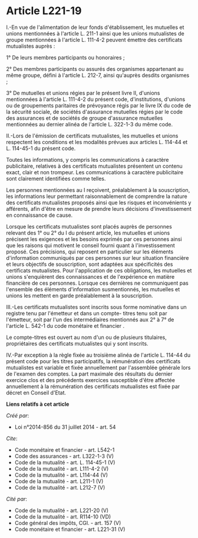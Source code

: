 # Article L221-19

I.-En vue de l'alimentation de leur fonds d'établissement, les mutuelles et unions mentionnées à l'article L. 211-1 ainsi que
les unions mutualistes de groupe mentionnées à l'article L. 111-4-2 peuvent émettre des certificats mutualistes auprès : 

1° De leurs membres participants ou honoraires ; 

2° Des membres participants ou assurés des organismes appartenant au même groupe, défini à l'article L. 212-7, ainsi
qu'auprès desdits organismes ; 

3° De mutuelles et unions régies par le présent livre II, d'unions mentionnées à l'article L. 111-4-2 du présent code,
d'institutions, d'unions ou de groupements paritaires de prévoyance régis par le livre IX du code de la sécurité sociale, de
sociétés d'assurance mutuelles régies par le code des assurances et de sociétés de groupe d'assurance mutuelles mentionnées
au dernier alinéa de l'article L. 322-1-3 du même code. 

II.-Lors de l'émission de certificats mutualistes, les mutuelles et unions respectent les conditions et les modalités prévues
aux articles L. 114-44 et L. 114-45-1 du présent code. 

Toutes les informations, y compris les communications à caractère publicitaire, relatives à des certificats mutualistes
présentent un contenu exact, clair et non trompeur. Les communications à caractère publicitaire sont clairement identifiées
comme telles. 

Les personnes mentionnées au I reçoivent, préalablement à la souscription, les informations leur permettant raisonnablement
de comprendre la nature des certificats mutualistes proposés ainsi que les risques et inconvénients y afférents, afin d'être
en mesure de prendre leurs décisions d'investissement en connaissance de cause. 

Lorsque les certificats mutualistes sont placés auprès de personnes relevant des 1° ou 2° du I du présent article, les
mutuelles et unions précisent les exigences et les besoins exprimés par ces personnes ainsi que les raisons qui motivent le
conseil fourni quant à l'investissement proposé. Ces précisions, qui reposent en particulier sur les éléments d'information
communiqués par ces personnes sur leur situation financière et leurs objectifs de souscription, sont adaptées aux
spécificités des certificats mutualistes. Pour l'application de ces obligations, les mutuelles et unions s'enquièrent des
connaissances et de l'expérience en matière financière de ces personnes. Lorsque ces dernières ne communiquent pas l'ensemble
des éléments d'information susmentionnés, les mutuelles et unions les mettent en garde préalablement à la souscription. 

III.-Les certificats mutualistes sont inscrits sous forme nominative dans un registre tenu par l'émetteur et dans un compte-
titres tenu soit par l'émetteur, soit par l'un des intermédiaires mentionnés aux 
2° à 7° de l'article L. 542-1 du code monétaire et financier
. 

Le compte-titres est ouvert au nom d'un ou de plusieurs titulaires, propriétaires des certificats mutualistes qui y sont
inscrits. 

IV.-Par exception à la règle fixée au troisième alinéa de l'article L. 114-44 du présent code pour les titres participatifs,
la rémunération des certificats mutualistes est variable et fixée annuellement par l'assemblée générale lors de l'examen des
comptes. La part maximale des résultats du dernier exercice clos et des précédents exercices susceptible d'être affectée
annuellement à la rémunération des certificats mutualistes est fixée par décret en Conseil d'Etat.

**Liens relatifs à cet article**

_Créé par_:

  - Loi n°2014-856 du 31 juillet 2014 - art. 54

_Cite_:

  - Code monétaire et financier - art. L542-1
  - Code des assurances - art. L322-1-3 (V)
  - Code de la mutualité - art. L. 114-45-1 (V)
  - Code de la mutualité - art. L111-4-2 (V)
  - Code de la mutualité - art. L114-44 (V)
  - Code de la mutualité - art. L211-1 (V)
  - Code de la mutualité - art. L212-7 (V)

_Cité par_:

  - Code de la mutualité - art. L221-20 (V)
  - Code de la mutualité - art. R114-10 (VD)
  - Code général des impôts, CGI. - art. 157 (V)
  - Code monétaire et financier - art. L221-31 (V)
